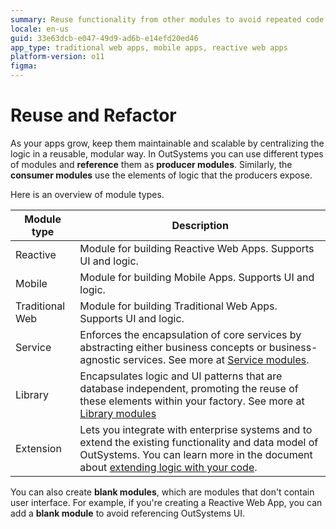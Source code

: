 ```yaml
---
summary: Reuse functionality from other modules to avoid repeated code and to achieve a modular design.
locale: en-us
guid: 33e63dcb-e047-49d9-ad6b-e14efd20ed46
app_type: traditional web apps, mobile apps, reactive web apps
platform-version: o11
figma:
---
```


# Reuse and Refactor

As your apps grow, keep them maintainable and scalable by centralizing the logic in a reusable, modular way. In OutSystems you can use different types of modules and **reference** them as **producer modules**. Similarly, the **consumer modules** use the elements of logic that the producers expose.

Here is an overview of module types.

Module type | Description
--- | ---
Reactive | Module for building Reactive Web Apps. Supports UI and logic.
Mobile | Module for building Mobile Apps. Supports UI and logic.
Traditional Web | Module for building Traditional Web Apps. Supports UI and logic.
Service | Enforces the encapsulation of core services by abstracting either business concepts or business-agnostic services. See more at [Service modules](services.md).
Library | Encapsulates logic and UI patterns that are database independent, promoting the reuse of these elements within your factory. See more at [Library modules](libraries.md)
Extension | Lets you integrate with enterprise systems and to extend the existing functionality and data model of OutSystems. You can learn more in the document about [extending logic with your code](../../extensibility-and-integration/integration-studio/getting-started/intro.md).

You can also create **blank modules**, which are modules that don't contain user interface. For example, if you're creating a Reactive Web App, you can add a **blank module** to avoid referencing OutSystems UI.